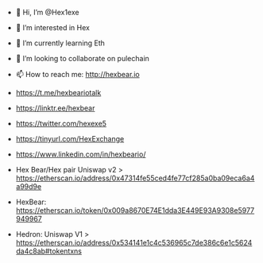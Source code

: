 - 👋 Hi, I’m @Hex1exe
- 👀 I’m interested in Hex
- 🌱 I’m currently learning Eth
- 💞️ I’m looking to collaborate on pulechain
- 📫 How to reach me:                                   http://hexbear.io 
-  https://t.me/hexbeariotalk 
-  https://linktr.ee/hexbear
-  https://twitter.com/hexexe5
-  https://tinyurl.com/HexExchange
-  https://www.linkedin.com/in/hexbeario/

- Hex Bear/Hex pair Uniswap v2 > https://etherscan.io/address/0x47314fe55ced4fe77cf285a0ba09eca6a4a99d9e

- HexBear:  https://etherscan.io/token/0x009a8670E74E1dda3E449E93A9308e5977949967

- Hedron: Uniswap V1 > https://etherscan.io/address/0x534141e1c4c536965c7de386c6e1c5624da4c8ab#tokentxns





<!---
Hex1exe/Hex1exe is a ✨ special ✨ repository because its `README.md` (this file) appears on your GitHub profile.
You can click the Preview link to take a look at your changes.
--->

